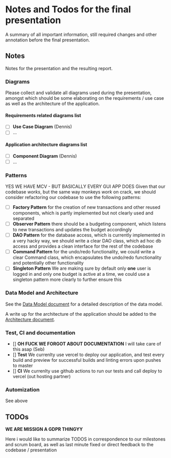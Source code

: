 # Notes and Todos for the final presentation

A summary of all important information, still required changes and other annotation before the final presentation.

## **Notes**

Notes for the presentation and the resulting report.
### Diagrams

Please collect and validate all diagrams used during the presentation, amongst which should be some elaborating on the requirements / use case as well as the architecture of the application.

#### Requirements related diagrams list
 - [ ] **Use Case Diagram** (Dennis)
 - [ ] ...

#### Application architecture diagrams list
 - [ ] **Component Diagram** (Dennis)
 - [ ] ...

### Patterns
YES WE HAVE MCV - BUT BASICALLY EVERY GUI APP DOES
Given that our codebase *works*, but the same way monkeys *work* on crack, we should consider refactoring our codebase to use the following patterns:

 - [ ] **Factory Pattern** for the creation of new transactions and other reused components, which is partly implemented but not clearly used and separated
 - [ ] **Observer Pattern** there should be a budgeting component, which listens to new transactions and updates the budget accordingly
 - [ ] **DAO Pattern**  for the database access, which is currently implemented in a very hacky way, we should write a clear DAO class, which ad hoc db access and provides a clean interface for the rest of the codebase
 - [ ] **Command Pattern** for the undo/redo functionality, we could write a clear Command class, which encapsulates the undo/redo functionality and potentially other functionality
 - [ ] **Singleton Pattern** We are making sure by default only **one** user is logged in and only one budget is active at a time, we could use a singleton pattern more clearly to further ensure this

### Data Model and Architecture

See the [Data Model document](Datamodel.md) for a detailed description of the data model.

A write up for the architecture of the application should be added to the [Architecture document](Architecture.md).

### Test, CI and documentation

 - [] **OH FUCK WE FORGOT ABOUT DOCUMENTATION** I will take care of this asap (Seb)
 - [] **Test** We currenlty use vercel to deploy our application, and test every build and preview for successful builds and linting errors upon pushes to master
 - [] **CI** We currenlty use github actions to run our tests and call deploy to vercel (out hosting partner)

### Automization

See above

## TODOs 

**WE ARE MISSIGN A GDPR THINGYY**

Here i would like to summarize TODOS in correspondence to our milestones and scrum board, as well as last minute fixed or direct feedback to the codebase / presentation

